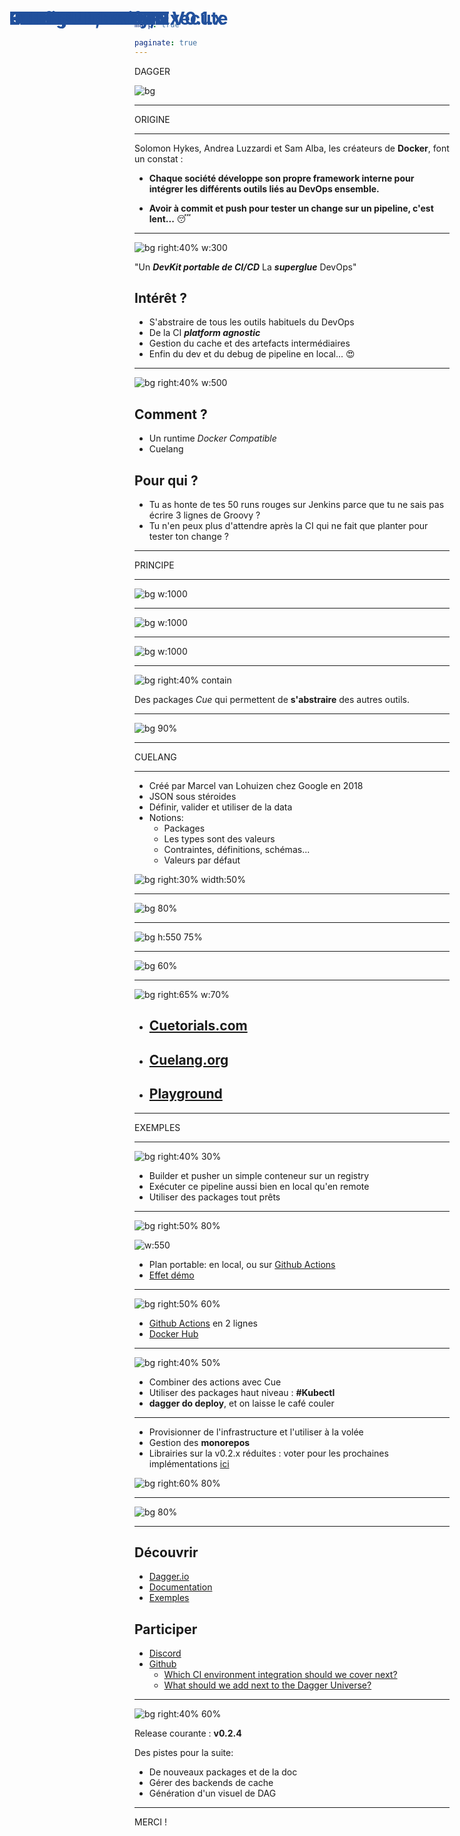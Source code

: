 ```yaml
---
marp: true

paginate: true
---
```

<style>
  
  section{
    background-image: url("ressources/images/background.png");
    background-size: cover;
    }
    
    h1 {
    color: #21509c;
    position: absolute;
    top: 20px; 
    left: 28px;
    font-weight: bold;
  }

  img[alt~="center"] {
    display: block;
    margin: 0 auto;
  }

  section li {
    line-height: 38px;
    font-size:26px
  }
  section.sommaire {
    background-image: url("ressources/images/rose_gauche.png");
  }

  section.sommaire ul li {
    line-height: 50px;
    font-size: 40px;
    position: relative;
    left: 250px;
  }

  section.sommaire>h1 {
    color: #21509c;
    position: absolute;
    top: 50px; 
    left: 350px;
    font-weight: bold;
  }
 section.title {
    background-image: url("ressources/images/background_part.png");
    background-size: cover;
    color: white;
    font-size: 150px;
    text-align: right;
  }

  section.part {
    background-image: url("ressources/images/background_part.png");
    background-size: cover;
    color: white;
    font-size: 150px;
    text-align: center;
  }

  section.part>p {
    color: white;
    position: absolute;
    top: 50%;
    left: 50%;
    font-weight: bold;
    transform: translate(-50%, -50%);
    background: #233a7b;
    width: max-content;

  }

    section.title>p {
    color: white;
    position: absolute;
    top: 45%;
    left: 50%;
    font-weight: bold;
    transform: translate(-50%, -50%);
    background: #233a7b;
    width: max-content;

  }

  </style>


<!-- _class: title -->
DAGGER

![bg](ressources/images/titre.png)

---
<!-- _class: part -->

ORIGINE

---
# UN BESOIN

Solomon Hykes, Andrea Luzzardi et Sam Alba, les créateurs de **Docker**, font un constat :

- **Chaque société développe son propre framework interne pour intégrer les différents outils liés au DevOps ensemble.**

- **Avoir à commit et push pour tester un change sur un pipeline, c'est lent...** :sleeping:

___
# UNE REPONSE


![bg right:40% w:300](ressources/images/dagger_logo.png)

"Un ***DevKit portable de CI/CD***
La ***superglue*** DevOps"

## **Intérêt ?**
- S'abstraire de tous les outils habituels du DevOps
- De la CI ***platform agnostic***
- Gestion du cache et des artefacts intermédiaires
- Enfin du dev et du debug de pipeline en local... :heart_eyes:

---

# DAGGER

![bg right:40% w:500 ](ressources/images/github.png)
## **Comment ?**
- Un runtime *Docker Compatible*
- Cuelang

## **Pour qui ?**
- Tu as honte de tes 50 runs rouges sur Jenkins parce que tu ne sais pas écrire 3 lignes de Groovy ?
 - Tu n'en peux plus d'attendre après la CI qui ne fait que planter pour tester ton change ?
---

<!-- _class: part -->

PRINCIPE  

---

# LE DAG

![bg w:1000 ](ressources/images/dag_init.png)
___

# LE DAG

![bg w:1000 ](ressources/images/dag_nutella.png)
___

# LE DAG

![bg w:1000 ](ressources/images/dag_final.png)

---

# DES INGREDIENTS

![bg right:40% contain ](ressources/images/pkgs_dagger.png)

Des packages *Cue* qui permettent de **s'abstraire** des autres outils.


---

# UN PLAN

![bg 90% ](ressources/images/plan.png)

___

<!-- _class: part -->

CUELANG

---

# Configure, Unify, Execute

- Créé par Marcel van Lohuizen chez Google en 2018
- JSON sous stéroides
- Définir, valider et utiliser de la data
- Notions:
  - Packages
  - Les types sont des valeurs
  - Contraintes, définitions, schémas...
  - Valeurs par défaut

![bg right:30% width:50%](ressources/images/cuelogo.png)

---

# CUE RECETTE
![bg 80% ](ressources/images/cue1.png)

___

# CUE VALIDATION

![bg h:550 75% ](ressources/images/cue2.png)

___

# CUE GENERATION

![bg 60% ](ressources/images/cue3.png)

---

# POUR DEMARRER

![bg right:65% w:70% ](ressources/images/cuesummary.webp)

- ## [Cuetorials.com](https://cuetorials.com/introduction/)
- ## [Cuelang.org](https://cuelang.org/)
- ## [Playground](https://cuelang.org/play/#cue@export@cue)
___

<!-- _class: part -->

EXEMPLES
___

# BUILD, PUSH...

![bg right:40% 30%](ressources/images/dag_buildpush.png)

- Builder et pusher un simple conteneur sur un registry
- Exécuter ce pipeline aussi bien en local qu'en remote
- Utiliser des packages tout prêts
___

# BUILD, PUSH...

![bg right:50% 80% ](ressources/images/demo1.png)

![w:550](ressources/images/flask.png)
</br>

- Plan portable: en local, ou sur [Github Actions](https://github.com/arnaud-soulie/dagger_demo/actions/workflows/ci_demo2.yml)
- [Effet démo](http://localhost:12345)


___

# BUILD, PUSH...

![bg right:50% 60% ](ressources/images/ghactions.png)

- [Github Actions](https://github.com/arnaud-soulie/dagger_demo/actions/workflows/ci_demo2.yml) en 2 lignes
- [Docker Hub](https://hub.docker.com/r/fgtech/demo2)
---

# ... & DEPLOY

![bg right:40% 50% ](ressources/images/dag_fullapp.png)

- Combiner des actions avec Cue
- Utiliser des packages haut niveau : **#Kubectl**
- **dagger do deploy**, et on laisse le café couler

___

# UN PEU PLUS LOIN

- Provisionner de l'infrastructure et l'utiliser à la volée
- Gestion des **monorepos**
- Librairies sur la v0.2.x réduites : voter pour les prochaines implémentations [ici](https://github.com/dagger/dagger/discussions/1922)

![bg right:60% 80% ](ressources/images/dag_demoEKS.png)

---

# IMPLEMENTATION V0.1.x

![bg 80%](ressources/images/codefinal.png)
___

# ET ENSUITE ?

## **Découvrir**

- [Dagger.io](https://dagger.io/)
- [Documentation](https://docs.dagger.io/)
- [Exemples](https://github.com/dagger/dagger/tree/main/pkg/universe.dagger.io/examples)

## **Participer**

- [Discord](https://discord.gg/AjN9hhbfQj)
- [Github](https://github.com/dagger/dagger)
  - [Which CI environment integration should we cover next?](https://github.com/dagger/dagger/discussions/1677)
  - [What should we add next to the Dagger Universe?](https://github.com/dagger/dagger/discussions/1922)
___

# ET ENSUITE ?

![bg right:40% 60%](ressources/images/stats.png)

Release courante : **v0.2.4**

Des pistes pour la suite:

  - De nouveaux packages et de la doc
  - Gérer des backends de cache
  - Génération d'un visuel de DAG

___

<!-- _class: part -->

MERCI !